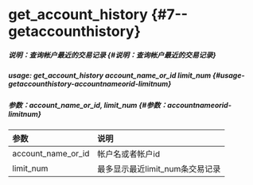 # get\_account\_history {#7--getaccounthistory}

##### 说明：查询帐户最近的交易记录 {#说明：查询帐户最近的交易记录}

##### usage: get\_account\_history account\_name\_or\_id limit\_num {#usage-getaccounthistory-accountnameorid-limitnum}

##### 参数：account\_name\_or\_id, limit\_num {#参数：accountnameorid-limitnum}

| 参数 | 说明 |
| :--- | :--- |
| account\_name\_or\_id | 帐户名或者帐户id |
| limit\_num | 最多显示最近limit\_num条交易记录 |



